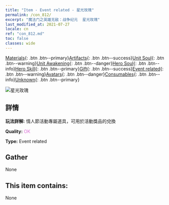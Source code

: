 ```yaml
---
title: "Item - Event related - 星光玫瑰"
permalink: /con_812/
excerpt: "魔法门之英雄无敌：战争纪元  星光玫瑰"
last_modified_at: 2021-07-27
locale: cn
ref: "con_812.md"
toc: false
classes: wide
---
```

 [Materials](/ItemsCN/){: .btn .btn--primary}[Artifacts](/ItemsCN/Artifacts/){: .btn .btn--success}[Unit Soul](/ItemsCN/UnitSoul/){: .btn .btn--warning}[Unit Awakening](/ItemsCN/UnitAwakening/){: .btn .btn--danger}[Hero Soul](/ItemsCN/HeroSoul/){: .btn .btn--info}[Hero Skill](/ItemsCN/HeroSkill/){: .btn .btn--primary}[Gift](/ItemsCN/Gift/){: .btn .btn--success}[Event related](/ItemsCN/Events/){: .btn .btn--warning}[Avatars](/ItemsCN/Avatars/){: .btn .btn--danger}[Consumables](/ItemsCN/Consumables/){: .btn .btn--info}[Unknown](/ItemsCN/Unknown/){: .btn .btn--primary}

 ![星光玫瑰](/images/t/i_3060.png)

## 詳情
 **玩法詳解:** 情人節活動專屬道具，可用於活動獎品的兌換

 **Quality:** <span style="color: #DA70D6">OK</span>

 **Type:** Event related

## Gather

  None

## This item contains:

  None

